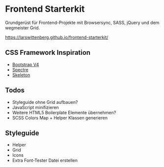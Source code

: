 # Frontend Starterkit

Grundgerüst für Frontend-Projekte mit Browsersync, SASS, jQuery und dem wegmeister Grid.

https://larswittenberg.github.io/frontend-starterkit/


## CSS Framework Inspiration
* [Bootstrap V4](https://v4-alpha.getbootstrap.com/)
* [Spectre](http://picturepan2.github.io/spectre/)
* [Skeleton](http://getskeleton.com/)


## Todos

* Styleguide ohne Grid aufbauen?
* JavaScript minifizieren
* Weitere HTML5 Boilerplate Elemente übernehmen?
* SCSS Colors Map + Helper Klassen generieren


## Styleguide

* Helper
* Grid
* Icons
* Extra Font-Tester Datei erstellen
